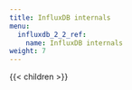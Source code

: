 ```yaml
---
title: InfluxDB internals
menu:
  influxdb_2_2_ref:
    name: InfluxDB internals
weight: 7
---
```


{{< children >}}
